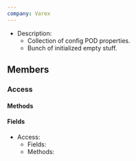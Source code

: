 ```yaml
---
company: Varex
---
```

- Description:
	- Collection of config POD properties. 
	- Bunch of initialized empty stuff. 

## Members
### Access
#### Methods
#### Fields
- Access:
	- Fields:
	- Methods: